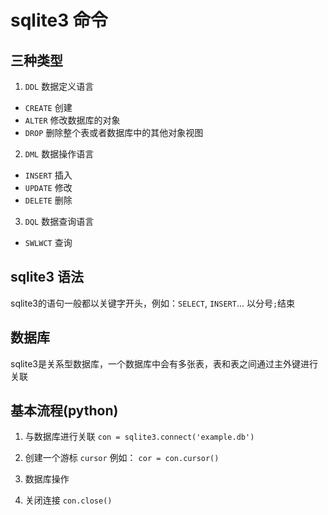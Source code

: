 # sqlite3 命令

## 三种类型

1. `DDL`  数据定义语言
- `CREATE`  创建
- `ALTER`   修改数据库的对象
- `DROP`    删除整个表或者数据库中的其他对象视图

2. `DML`  数据操作语言
- `INSERT`  插入
- `UPDATE`  修改
- `DELETE`  删除

3. `DQL`  数据查询语言
- `SWLWCT`  查询


## sqlite3 语法

sqlite3的语句一般都以关键字开头，例如：`SELECT`, `INSERT`...
以分号`;`结束

## 数据库

sqlite3是关系型数据库，一个数据库中会有多张表，表和表之间通过主外键进行关联

## 基本流程(python)

1. 与数据库进行关联
`con = sqlite3.connect('example.db')`

2. 创建一个游标 `cursor`
例如：
`cor = con.cursor()`

3. 数据库操作

4. 关闭连接
`con.close()`
